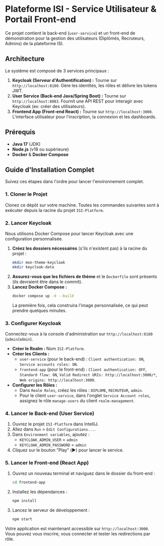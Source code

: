 # Plateforme ISI - Service Utilisateur & Portail Front-end

Ce projet contient le back-end (`user-service`) et un front-end de démonstration pour la gestion des utilisateurs (Diplômés, Recruteurs, Admins) de la plateforme ISI.

## Architecture

Le système est composé de 3 services principaux :
1.  **Keycloak (Serveur d'Authentification) :** Tourne sur `http://localhost:8180`. Gère les identités, les rôles et délivre les tokens JWT.
2.  **User Service (Back-end Java/Spring Boot) :** Tourne sur `http://localhost:8083`. Fournit une API REST pour interagir avec Keycloak (ex: créer des utilisateurs).
3.  **Frontend App (Front-end React) :** Tourne sur `http://localhost:3000`. L'interface utilisateur pour l'inscription, la connexion et les dashboards.

## Prérequis

- **Java 17** (JDK)
- **Node.js** (v18 ou supérieure)
- **Docker** & **Docker Compose**

## Guide d'Installation Complet

Suivez ces étapes dans l'ordre pour lancer l'environnement complet.

### 1. Cloner le Projet
Clonez ce dépôt sur votre machine. Toutes les commandes suivantes sont à exécuter depuis la racine du projet `ISI-Platform`.

### 2. Lancer Keycloak
Nous utilisons Docker Compose pour lancer Keycloak avec une configuration personnalisée.

1.  **Créez les dossiers nécessaires** (s'ils n'existent pas) à la racine du projet :
    ```bash
    mkdir mon-theme-keycloak
    mkdir keycloak-data
    ```
2.  **Assurez-vous que les fichiers de thème** et le `Dockerfile` sont présents (ils devraient être dans le commit).
3.  **Lancez Docker Compose :**
    ```bash
    docker compose up -d --build
    ```
    La première fois, cela construira l'image personnalisée, ce qui peut prendre quelques minutes.

### 3. Configurer Keycloak
Connectez-vous à la console d'administration sur `http://localhost:8180` (`admin`/`admin`).
- **Créer le Realm :** Nom `ISI-Platform`.
- **Créer les Clients :**
    - `user-service` (pour le back-end) : `Client authentication: ON`, `Service accounts roles: ON`.
    - `frontend-app` (pour le front-end) : `Client authentication: OFF`, `Standard flow: ON`, `Valid Redirect URIs: http://localhost:3000/*`, `Web origins: http://localhost:3000`.
- **Configurer les Rôles :**
    - Dans `Realm Roles`, créez les rôles : `DIPLOME`, `RECRUTEUR`, `admin`.
    - Pour le client `user-service`, dans l'onglet `Service Account roles`, assignez le rôle `manage-users` du client `realm-management`.

### 4. Lancer le Back-end (User Service)
1.  Ouvrez le projet `ISI-Platform` dans IntelliJ.
2.  Allez dans `Run` > `Edit Configurations...`.
3.  Dans `Environment variables`, ajoutez :
    - `KEYCLOAK_ADMIN_USER` = `admin`
    - `KEYCLOAK_ADMIN_PASSWORD` = `admin`
4.  Cliquez sur le bouton "Play" (▶️) pour lancer le service.

### 5. Lancer le Front-end (React App)
1.  Ouvrez un nouveau terminal et naviguez dans le dossier du front-end :
    ```bash
    cd frontend-app
    ```
2.  Installez les dépendances :
    ```bash
    npm install
    ```
3.  Lancez le serveur de développement :
    ```bash
    npm start
    ```

Votre application est maintenant accessible sur `http://localhost:3000`. Vous pouvez vous inscrire, vous connecter et tester les redirections par rôle.
